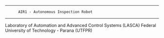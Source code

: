 *************************************************************
	      AIR1 - Autonomous Inspection Robot
*************************************************************
Laboratory of Automation and Advanced Control Systems (LASCA) 
    Federal University of Technology - Parana (UTFPR)

